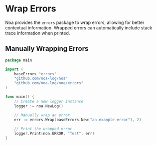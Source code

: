 # Wrap Errors
Noa provides the `errors` package to wrap errors, allowing for better contextual information. Wrapped errors can automatically include stack trace information when printed.

## Manually Wrapping Errors
```go
package main

import (
    baseErrors "errors"
    "github.com/noa-log/noa"
    "github.com/noa-log/noa/errors"
)

func main() {
    // Create a new logger instance
    logger := noa.NewLog()

    // Manually wrap an error
    err := errors.Wrap(baseErrors.New("an example error"), 2)
    
    // Print the wrapped error
    logger.Print(noa.ERROR, "Test", err)
}
```